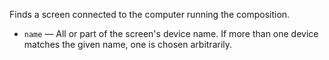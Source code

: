 Finds a screen connected to the computer running the composition.

   - `name` — All or part of the screen's device name. If more than one device matches the given name, one is chosen arbitrarily.
